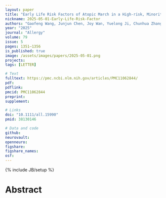 ```yaml
---
layout: paper
title: "Early Life Risk Factors of Atopic March in a High-risk, Minority, Urban, Low-income, Prospective Birth Cohort"
nickname: 2025-05-01-Early-Life-Risk-Factor
authors: "Gaofeng Wang, Junjun Chen, Joy Wan, Yuelong Ji, Chunhua Zhang, Evan Sweren, Sashank K Reddy, Xiaobin Wang, Luis A Garza, Xiumei Hong​"
year: "2025"
journal: "Allergy"
volume: 79
issue: 5
pages: 1351–1356
is_published: true
image: /assets/images/papers/2025-05-01.png
projects:
tags: [LETTER]

# Text
fulltext: https://pmc.ncbi.nlm.nih.gov/articles/PMC11062844/
pdf:
pdflink:
pmcid: PMC11062844
preprint:
supplement:

# Links
doi: "10.1111/all.15990"
pmid: 38130146

# Data and code
github:
neurovault:
openneuro:
figshare:
figshare_names:
osf:
---
```

{% include JB/setup %}

# Abstract


